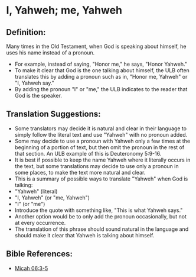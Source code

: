 # I, Yahweh; me, Yahweh #

## Definition: ##

Many times in the Old Testament, when God is speaking about himself, he uses his name instead of a pronoun.

* For example, instead of saying, "Honor me," he says, "Honor Yahweh." 
* To make it clear that God is the one talking about himself, the ULB often translates this by adding a pronoun such as in, "Honor me, Yahweh" or "I, Yahweh say."
* By adding the pronoun "I" or "me," the ULB indicates to the reader that God is the speaker.

## Translation Suggestions: ##

* Some translators may decide it is natural and clear in their language to simply follow the literal text and use "Yahweh" with no pronoun added.
* Some may decide to use a pronoun with Yahweh only a few times at the beginning of a portion of text, but then omit the pronoun in the rest of that section. An ULB example of this is Deuteronomy 5:9-16.
* It is best if possible to keep the name Yahweh where it literally occurs in the text, but some translations may decide to use only a pronoun in some places, to make the text more natural and clear.
* This is a summary of possible ways to translate "Yahweh" when God is talking:
 * "Yahweh" (literal)        
 * "I, Yahweh" (or "me, Yahweh")
 * "I" (or "me") 
 * Introduce the quote with something like, "This is what Yahweh says."
* Another option would be to only add the pronoun occasionally, but not at every occurrence. 
* The translation of this phrase should sound natural in the language and should make it clear that Yahweh is talking about himself.                     



## Bible References: ##

* [Micah 06:3-5](en/tn/mic/help/06/03)